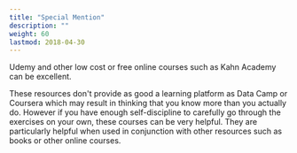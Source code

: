 ```yaml
---
title: "Special Mention"
description: ""
weight: 60
lastmod: 2018-04-30
---
```

Udemy and other low cost or free online courses such as Kahn Academy can be excellent.

These resources don't provide as good a learning platform as Data Camp or Coursera which may result in thinking that you know more than you actually do.  However if you have enough self-discipline to carefully go through the exercises on your own, these courses can be very helpful.  They are particularly helpful when used in conjunction with other resources such as books or other online courses.